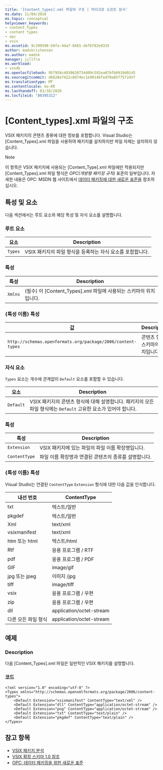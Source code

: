 ```yaml
---
title: '[Content_types].xml 파일의 구조 | 마이크로 소프트 문서'
ms.date: 11/04/2016
ms.topic: conceptual
helpviewer_keywords:
- content_types
- content types
- opc
- vsix
ms.assetid: 9c399598-b9fa-4da7-84b5-defbf82e9335
author: madskristensen
ms.author: madsk
manager: jillfra
ms.workload:
- vssdk
ms.openlocfilehash: 957958cd930620734d09c592ea07bfb0919d0145
ms.sourcegitcommit: d6828e7422c8d74ec1e99146fedf0a05f757245f
ms.translationtype: MT
ms.contentlocale: ko-KR
ms.lasthandoff: 03/30/2020
ms.locfileid: "80395312"
---
```

# <a name="the-structure-of-the-content_typesxml-file"></a>[Content_types].xml 파일의 구조
VSIX 패키지의 콘텐츠 종류에 대한 정보를 포함합니다. Visual Studio는 [Content_Types].xml 파일을 사용하여 패키지를 설치하지만 파일 자체는 설치하지 않습니다.

> [!NOTE]
> 이 항목은 VSIX 패키지에 사용되는 [Content_Type].xml 파일에만 적용되지만 [Content_Types].xml 파일 형식은 *OPC(개방형 패키징 규칙)* 표준의 일부입니다. 자세한 내용은 OPC: MSDN 웹 사이트에서 [데이터 패키징에 대한 새로운 표준을](https://msdn.microsoft.com/magazine/cc163372.aspx) 참조하십시오.

## <a name="attributes-and-elements"></a>특성 및 요소
 다음 섹션에서는 루트 요소와 해당 특성 및 자식 요소를 설명합니다.

### <a name="root-element"></a>루트 요소

|요소|Description|
|-------------|-----------------|
|`Types`|VSIX 패키지의 파일 형식을 등록하는 자식 요소를 포함합니다.|

### <a name="attributes"></a>특성

|특성|Description|
|---------------|-----------------|
|`Xmlns`|(필수) 이 [Content_Types].xml 파일에 사용되는 스키마의 위치입니다.|

### <a name="attribute-name-attribute"></a>{특성 이름} 특성

| 값 | Description |
| - | - |
| `http://schemas.openformats.org/package/2006/content-types` | 콘텐츠 형식 스키마의 위치입니다. |

### <a name="child-elements"></a>자식 요소
 `Types` 요소는 개수에 관계없이 `Default` 요소를 포함할 수 있습니다.

|요소|Description|
|-------------|-----------------|
|`Default`|VSIX 패키지의 콘텐츠 형식에 대해 설명합니다. 패키지의 모든 파일 형식에는 `Default` 고유한 요소가 있어야 합니다.|

### <a name="attributes"></a>특성

|특성|Description|
|---------------|-----------------|
|`Extension`|VSIX 패키지에 있는 파일의 파일 이름 확장명입니다.|
|`ContentType`|파일 이름 확장명과 연결된 콘텐츠의 종류를 설명합니다.|

### <a name="attribute-name-attribute"></a>{특성 이름} 특성
 Visual Studio는 연결된 `ContentType` `Extension` 형식에 대한 다음 값을 인식합니다.

|내선 번호|ContentType|
|---------------|-----------------|
|txt|텍스트/일반|
|pkgdef|텍스트/일반|
|Xml|text/xml|
|vsixmanifest|text/xml|
|htm 또는 html|텍스트/html|
|Rtf|응용 프로그램 / RTF|
|pdf|응용 프로그램 / PDF|
|GIF|image/gif|
|jpg 또는 jpeg|이미지 /jpg|
|tiff|image/tiff|
|vsix|응용 프로그램 / 우편|
|zip|응용 프로그램 / 우편|
|dll|application/octet-stream|
|다른 모든 파일 형식|application/octet-stream|

## <a name="example"></a>예제

### <a name="description"></a>Description
 다음 [Content_Types].xml 파일은 일반적인 VSIX 패키지를 설명합니다.

### <a name="code"></a>코드

```
<?xml version="1.0" encoding="utf-8" ?>
<Types xmlns="http://schemas.openxmlformats.org/package/2006/content-types">
    <Default Extension="vsixmanifest" ContentType="text/xml" />
    <Default Extension="dll" ContentType="application/octet-stream" />
    <Default Extension="png" ContentType="application/octet-stream" />
    <Default Extension="txt" ContentType="text/plain" />
    <Default Extension="pkgdef" ContentType="text/plain" />
</Types>
```

## <a name="see-also"></a>참고 항목
- [VSIX 패키지 분석](../extensibility/anatomy-of-a-vsix-package.md)
- [VSIX 확장 스키마 1.0 참조](https://msdn.microsoft.com/library/76e410ec-b1fb-4652-ac98-4a4c52e09a2b)
- [OPC: 데이터 패키징을 위한 새로운 표준](https://msdn.microsoft.com/magazine/cc163372.aspx)